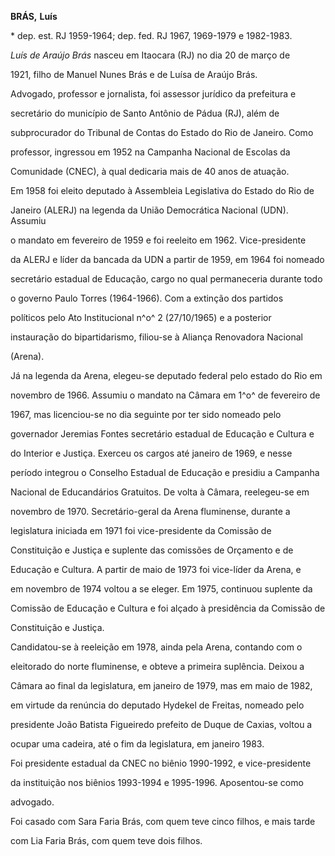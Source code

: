 **BRÁS,** **Luís**



\* dep. est. RJ 1959-1964; dep. fed. RJ 1967, 1969-1979 e 1982-1983.



*Luís de Araújo Brás* nasceu em Itaocara (RJ) no dia 20 de março de

1921, filho de Manuel Nunes Brás e de Luísa de Araújo Brás.



Advogado, professor e jornalista, foi assessor jurídico da prefeitura e

secretário do município de Santo Antônio de Pádua (RJ), além de

subprocurador do Tribunal de Contas do Estado do Rio de Janeiro. Como

professor, ingressou em 1952 na Campanha Nacional de Escolas da

Comunidade (CNEC), à qual dedicaria mais de 40 anos de atuação.



Em 1958 foi eleito deputado à Assembleia Legislativa do Estado do Rio de

Janeiro (ALERJ) na legenda da União Democrática Nacional (UDN). Assumiu

o mandato em fevereiro de 1959 e foi reeleito em 1962. Vice-presidente

da ALERJ e líder da bancada da UDN a partir de 1959, em 1964 foi nomeado

secretário estadual de Educação, cargo no qual permaneceria durante todo

o governo Paulo Torres (1964-1966). Com a extinção dos partidos

políticos pelo Ato Institucional n^o^ 2 (27/10/1965) e a posterior

instauração do bipartidarismo, filiou-se à Aliança Renovadora Nacional

(Arena).



Já na legenda da Arena, elegeu-se deputado federal pelo estado do Rio em

novembro de 1966. Assumiu o mandato na Câmara em 1^o^ de fevereiro de

1967, mas licenciou-se no dia seguinte por ter sido nomeado pelo

governador Jeremias Fontes secretário estadual de Educação e Cultura e

do Interior e Justiça. Exerceu os cargos até janeiro de 1969, e nesse

período integrou o Conselho Estadual de Educação e presidiu a Campanha

Nacional de Educandários Gratuitos. De volta à Câmara, reelegeu-se em

novembro de 1970. Secretário-geral da Arena fluminense, durante a

legislatura iniciada em 1971 foi vice-presidente da Comissão de

Constituição e Justiça e suplente das comissões de Orçamento e de

Educação e Cultura. A partir de maio de 1973 foi vice-líder da Arena, e

em novembro de 1974 voltou a se eleger. Em 1975, continuou suplente da

Comissão de Educação e Cultura e foi alçado à presidência da Comissão de

Constituição e Justiça.



Candidatou-se à reeleição em 1978, ainda pela Arena, contando com o

eleitorado do norte fluminense, e obteve a primeira suplência. Deixou a

Câmara ao final da legislatura, em janeiro de 1979, mas em maio de 1982,

em virtude da renúncia do deputado Hydekel de Freitas, nomeado pelo

presidente João Batista Figueiredo prefeito de Duque de Caxias, voltou a

ocupar uma cadeira, até o fim da legislatura, em janeiro 1983.



Foi presidente estadual da CNEC no biênio 1990-1992, e vice-presidente

da instituição nos biênios 1993-1994 e 1995-1996. Aposentou-se como

advogado.



Foi casado com Sara Faria Brás, com quem teve cinco filhos, e mais tarde

com Lia Faria Brás, com quem teve dois filhos.




